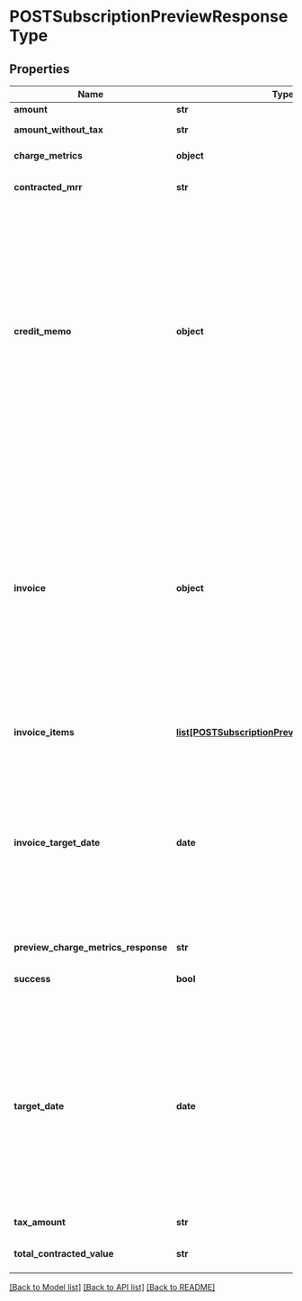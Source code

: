 # POSTSubscriptionPreviewResponseType

## Properties
Name | Type | Description | Notes
------------ | ------------- | ------------- | -------------
**amount** | **str** | Invoice amount.  | [optional] 
**amount_without_tax** | **str** | Invoice amount minus tax.  | [optional] 
**charge_metrics** | **object** | Container for charge metrics.  | [optional] 
**contracted_mrr** | **str** | Monthly recurring revenue of the subscription.  | [optional] 
**credit_memo** | **object** |  Container for credit memos.  **Note:** This container is only available if you set the Zuora REST API minor version to 207.0 or later in the request header, and you have the Invoice Settlement feature enabled. The Invoice Settlement feature is in **Limited Availability**. If you wish to have access to the feature, submit a request at [Zuora Global Support](http://support.zuora.com/).   | [optional] 
**invoice** | **object** | Container for invoices.    **Note:** This field is only available if you set the Zuora REST API minor version to 207.0 or later in the request header. Also, the response structure is changed and the following invoice related response fields are moved to this **invoice** container:       * amount    * amountWithoutTax    * taxAmount    * invoiceItems    * targetDate    * chargeMetrics      | [optional] 
**invoice_items** | [**list[POSTSubscriptionPreviewInvoiceItemsType]**](POSTSubscriptionPreviewInvoiceItemsType.md) | Container for invoice items.  | [optional] 
**invoice_target_date** | **date** | Date through which charges are calculated on the invoice, as yyyy-mm-dd.  **Note:** This field is only available if you do not specify the Zuora REST API minor version or specify the minor version to 186.0, 187.0, 188.0, 189.0, and 196.0. See [Zuora REST API Versions](https://www.zuora.com/developer/api-reference/#section/API-Versions) for more information.  | [optional] 
**preview_charge_metrics_response** | **str** |  | [optional] 
**success** | **bool** | Returns &#x60;true&#x60; if the request was processed successfully.  | [optional] 
**target_date** | **date** | Date through which to calculate charges if an invoice is generated, as yyyy-mm-dd. Default is current date.  **Note:** This field is only available if you set the Zuora REST API minor version to 207.0 or later in the request header. See [Zuora REST API Versions](https://www.zuora.com/developer/api-reference/#section/API-Versions) for more information.  | [optional] 
**tax_amount** | **str** | Tax amount on the invoice.  | [optional] 
**total_contracted_value** | **str** | Total contracted value of the subscription.  | [optional] 

[[Back to Model list]](../README.md#documentation-for-models) [[Back to API list]](../README.md#documentation-for-api-endpoints) [[Back to README]](../README.md)

